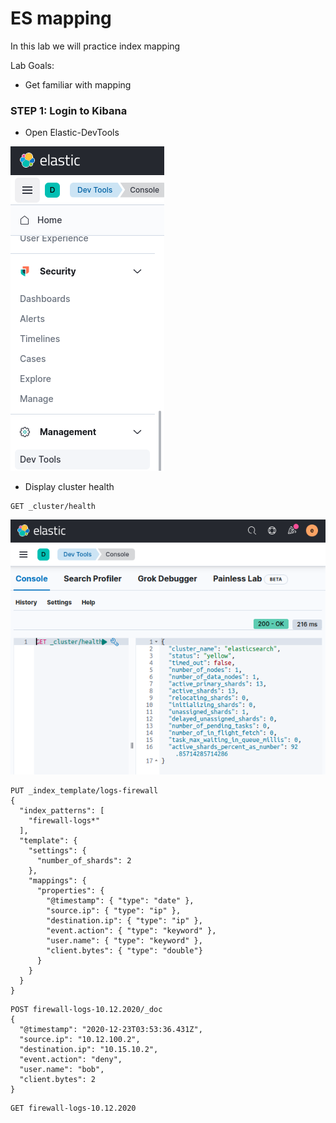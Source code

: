 # ES mapping

In this lab we will practice index mapping


Lab Goals:

* Get familiar with mapping

### STEP 1: Login to Kibana

* Open Elastic-DevTools

![](../images/05.png)

* Display cluster health

```shell
GET _cluster/health
```
![](../images/07.png)

```text
PUT _index_template/logs-firewall
{
  "index_patterns": [
    "firewall-logs*"
  ],
  "template": {
    "settings": {
      "number_of_shards": 2
    },
    "mappings": {
      "properties": {
        "@timestamp": { "type": "date" },
        "source.ip": { "type": "ip" },
        "destination.ip": { "type": "ip" },
        "event.action": { "type": "keyword" },
        "user.name": { "type": "keyword" },
        "client.bytes": { "type": "double"}
      }
    }
  }
}
```
```text
POST firewall-logs-10.12.2020/_doc
{
  "@timestamp": "2020-12-23T03:53:36.431Z",
  "source.ip": "10.12.100.2",
  "destination.ip": "10.15.10.2",
  "event.action": "deny",
  "user.name": "bob",
  "client.bytes": 2
}
```


```text
GET firewall-logs-10.12.2020
```

